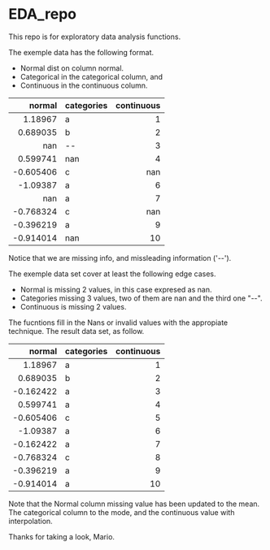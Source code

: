 # EDA_repo
This repo is for exploratory data analysis functions. 

The exemple data has the following format.
- Normal dist on column normal.
- Categorical in the categorical column, and
- Continuous in the continuous column.

|     normal | categories   |   continuous |
|-----------:|:-------------|-------------:|
|   1.18967  | a            |            1 |
|   0.689035 | b            |            2 |
| nan        | --           |            3 |
|   0.599741 | nan          |            4 |
|  -0.605406 | c            |          nan |
|  -1.09387  | a            |            6 |
| nan        | a            |            7 |
|  -0.768324 | c            |          nan |
|  -0.396219 | a            |            9 |
|  -0.914014 | nan          |           10 |

Notice that we are missing info, and missleading information ('--').

The exemple data set cover at least the following edge cases.
- Normal is missing 2 values, in this case expresed as nan.
- Categories missing 3 values, two of them are nan and the third one "--".
- Continuous is missing 2 values.

The fucntions fill in the Nans or invalid values with the appropiate technique.
The result data set, as follow.

|    normal | categories   |   continuous |
|----------:|:-------------|-------------:|
|  1.18967  | a            |            1 |
|  0.689035 | b            |            2 |
| -0.162422 | a            |            3 |
|  0.599741 | a            |            4 |
| -0.605406 | c            |            5 |
| -1.09387  | a            |            6 |
| -0.162422 | a            |            7 |
| -0.768324 | c            |            8 |
| -0.396219 | a            |            9 |
| -0.914014 | a            |           10 |

Note that the Normal column missing value has been updated to the mean.
The categorical column to the mode, and the continuous value with 
interpolation.

Thanks for taking a look, 
Mario.






